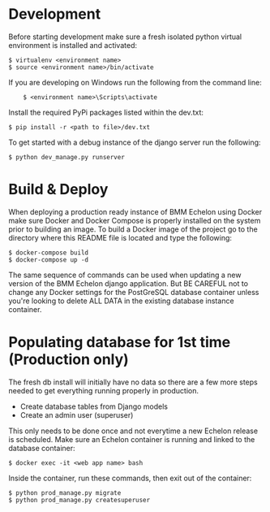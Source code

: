 Development
==================

Before starting development make sure a fresh isolated python virtual environment is installed and activated:

    $ virtualenv <environment name>
    $ source <environment name>/bin/activate

If you are developing on Windows run the following from the command line:

		$ <environment name>\Scripts\activate

Install the required PyPi packages listed within the dev.txt:

    $ pip install -r <path to file>/dev.txt

To get started with a debug instance of the django server run the following:

    $ python dev_manage.py runserver

Build & Deploy
==================

When deploying a production ready instance of BMM Echelon using Docker make sure Docker and Docker Compose is properly installed on the system prior to building an image. To build a Docker image  of the project go to the directory where this README file is located and type the following:

    $ docker-compose build
    $ docker-compose up -d

The same sequence of commands can be used when updating a new version of the BMM Echelon django application. But BE CAREFUL not to change any Docker settings for the PostGreSQL database container unless you're looking to delete ALL DATA in the existing database instance container.

Populating database for 1st time (Production only)
==================

The fresh db install will initially have no data so there are a few more steps needed to get everything running properly in production.

* Create database tables from Django models
* Create an admin user (superuser)

This only needs to be done once and not everytime a new Echelon release is scheduled. Make sure an Echelon container is running and linked to the database container:

    $ docker exec -it <web app name> bash

Inside the container, run these commands, then exit out of the container:

    $ python prod_manage.py migrate
    $ python prod_manage.py createsuperuser
